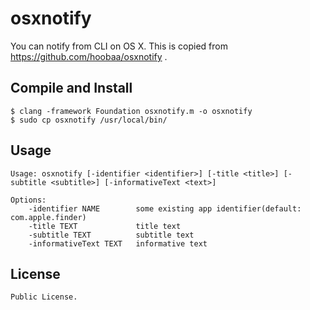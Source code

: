osxnotify
================
You can notify from CLI on OS X.
This is copied from https://github.com/hoobaa/osxnotify .

Compile and Install
-------

	$ clang -framework Foundation osxnotify.m -o osxnotify
    $ sudo cp osxnotify /usr/local/bin/

Usage
-----

	Usage: osxnotify [-identifier <identifier>] [-title <title>] [-subtitle <subtitle>] [-informativeText <text>]
	
	Options:
	    -identifier NAME        some existing app identifier(default: com.apple.finder)
	    -title TEXT             title text
	    -subtitle TEXT          subtitle text
	    -informativeText TEXT   informative text

License
-------

    Public License.
